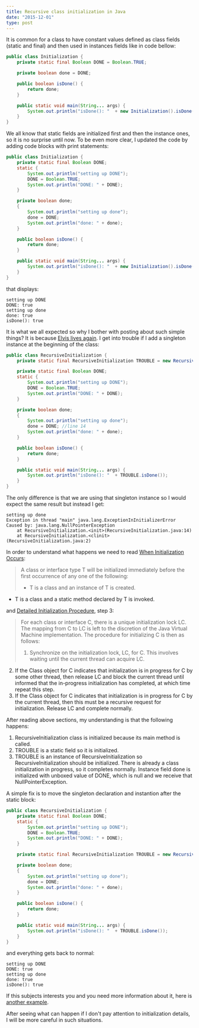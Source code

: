 ```yaml
---
title: Recursive class initialization in Java
date: "2015-12-01"
type: post
---
```


It is common for a class to have constant values defined as class fields (static and final) and then used in instances fields like in code bellow:

```java
public class Initialization {
    private static final Boolean DONE = Boolean.TRUE;

    private boolean done = DONE;

    public boolean isDone() {
        return done;
    }

    public static void main(String... args) {
        System.out.println("isDone(): "  + new Initialization().isDone());
    }
}
```

We all know that static fields are initialized first and then the instance ones, so it is no surprise until now. To be even more clear, I updated the code by adding code blocks with print statements:

```java
public class Initialization {
    private static final Boolean DONE;
    static {
        System.out.println("setting up DONE");
        DONE = Boolean.TRUE;
        System.out.println("DONE: " + DONE);
    }

    private boolean done;
    {
        System.out.println("setting up done");
        done = DONE;
        System.out.println("done: " + done);
    }

    public boolean isDone() {
        return done;
    }

    public static void main(String... args) {
        System.out.println("isDone(): "  + new Initialization().isDone());
    }
}
```

that displays:

```
setting up DONE
DONE: true
setting up done
done: true
isDone(): true
```

It is what we all expected so why I bother with posting about such simple things? It is because [Elvis lives again][youtube-elvis-lives-again]. I get into trouble if I add a singleton instance at the beginning of the class:

```java
public class RecursiveInitialization {
    private static final RecursiveInitialization TROUBLE = new RecursiveInitialization(); //line 2

    private static final Boolean DONE;
    static {
        System.out.println("setting up DONE");
        DONE = Boolean.TRUE;
        System.out.println("DONE: " + DONE);
    }

    private boolean done;
    {
        System.out.println("setting up done");
        done = DONE; //line 14
        System.out.println("done: " + done);
    }

    public boolean isDone() {
        return done;
    }

    public static void main(String... args) {
        System.out.println("isDone(): "  + TROUBLE.isDone());
    }
}
```

The only difference is that we are using that singleton instance so I would expect the same result but instead I get:

```
setting up done
Exception in thread "main" java.lang.ExceptionInInitializerError
Caused by: java.lang.NullPointerException
	at RecursiveInitialization.<init>(RecursiveInitialization.java:14)
	at RecursiveInitialization.<clinit>(RecursiveInitialization.java:2)
```

In order to understand what happens we need to read [When Initialization Occurs][jls-when-initialization-occurs]:

>A class or interface type T will be initialized immediately before the first occurrence of any one of the following:
>
>* T is a class and an instance of T is created.
* T is a class and a static method declared by T is invoked.

and [Detailed Initialization Procedure][jls-detailed-Initialization-Procedure], step 3:

>For each class or interface C, there is a unique initialization lock LC. The mapping from C to LC is left to the discretion of the Java Virtual Machine implementation. The procedure for initializing C is then as follows:
>
>1. Synchronize on the initialization lock, LC, for C. This involves waiting until the current thread can acquire LC.
2. If the Class object for C indicates that initialization is in progress for C by some other thread, then release LC and block the current thread until informed that the in-progress initialization has completed, at which time repeat this step.
3. If the Class object for C indicates that initialization is in progress for C by the current thread, then this must be a recursive request for initialization. Release LC and complete normally.

After reading above sections, my understanding is that the following happens:

1. RecursiveInitialization class is initialized because its main method is called.
2. TROUBLE is a static field so it is initialized.
3. TROUBLE is an instance of RecursiveInitialization so RecursiveInitialization should be initialized. There is already a class initialization in progress, so it completes normally. Instance field done is initialized with unboxed value of DONE, which is null and we receive that NullPointerException.

A simple fix is to move the singleton declaration and instantion after the static block:

```java
public class RecursiveInitialization {
    private static final Boolean DONE;
    static {
        System.out.println("setting up DONE");
        DONE = Boolean.TRUE;
        System.out.println("DONE: " + DONE);
    }

    private static final RecursiveInitialization TROUBLE = new RecursiveInitialization();

    private boolean done;
    {
        System.out.println("setting up done");
        done = DONE;
        System.out.println("done: " + done);
    }

    public boolean isDone() {
        return done;
    }

    public static void main(String... args) {
        System.out.println("isDone(): "  + TROUBLE.isDone());
    }
}
```

and everything gets back to normal:

```
setting up DONE
DONE: true
setting up done
done: true
isDone(): true
```

If this subjects interests you and you need more information about it, here is [another example][another-example].

After seeing what can happen if I don't pay attention to initialization details, I will be more careful in such situations.

[youtube-elvis-lives-again]: http://www.youtube.com/watch?v=wDN_EYUvUq0&t=24m55s "Advanced Topics in Programming Languages: Java Puzzlers,..."
[jls-when-initialization-occurs]: http://docs.oracle.com/javase/specs/jls/se7/html/jls-12.html#jls-12.4.1 "12.4.1. When Initialization Occurs"
[jls-detailed-Initialization-Procedure]: http://docs.oracle.com/javase/specs/jls/se7/html/jls-12.html#jls-12.4.2 "12.4.2. Detailed Initialization Procedure"
[another-example]: http://www.pixelstech.net/article/1429149847-Recursive-class-initialization-in-Java "Recursive class initialization in Java"

